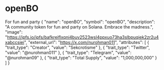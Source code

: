 # openBO
For fun and party
{
  "name": "openBO",
  "symbol": "openBO",
  "description": "A community token for fun and party on Solana. Embrace the madness.",
  "image": "https://ipfs.io/ipfs/bafkreiflxqni4buv2523wsl4ppxuo73ha3slbpuqiek2zr2u4xabccsiei",
  "external_url": "https://x.com/nurohman011",
  "attributes": [
    {
      "trait_type": "Creator",
      "value": "Sekcrotisme"
    },
    {
      "trait_type": "Twitter",
      "value": "@nurohman011"
    },
    {
      "trait_type": "Telegram",
      "value": "@nurohman09"
    },
    {
      "trait_type": "Total Supply",
      "value": "1,000,000,000"
    }
  ]
}
